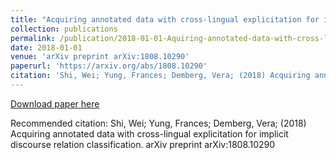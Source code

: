 ```yaml
---
title: "Acquiring annotated data with cross-lingual explicitation for implicit discourse relation classification"
collection: publications
permalink: /publication/2018-01-01-Aquiring-annotated-data-with-cross-lingual
date: 2018-01-01
venue: 'arXiv preprint arXiv:1808.10290'
paperurl: 'https://arxiv.org/abs/1808.10290'
citation: 'Shi, Wei; Yung, Frances; Demberg, Vera; (2018) Acquiring annotated data with cross-lingual explicitation for implicit discourse relation classification. arXiv preprint arXiv:1808.10290'
---
```


<a href='https://arxiv.org/abs/1808.10290'>Download paper here</a>

Recommended citation: Shi, Wei; Yung, Frances; Demberg, Vera; (2018) Acquiring annotated data with cross-lingual explicitation for implicit discourse relation classification. arXiv preprint arXiv:1808.10290
